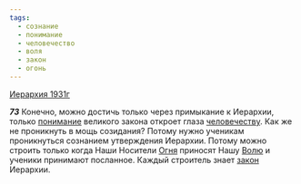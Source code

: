 ```yaml
---
tags:
  - сознание
  - понимание
  - человечество
  - воля
  - закон
  - огонь
---
```


[Иерархия 1931г](/agni/1931)

___73___
Конечно, можно достичь только через примыкание к Иерархии, только [понимание](/tag/#понимание) великого закона откроет глаза [человечеству](/tag/#человечество). Как же не проникнуть в мощь созидания? Потому нужно ученикам проникнуться сознанием утверждения Иерархии. Потому можно строить только когда Наши Носители [Огня](/tag/#огонь) приносят Нашу [Волю](/tag/#воля) и ученики принимают посланное. Каждый строитель знает [закон](/tag/#закон) Иерархии.   


